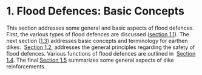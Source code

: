 # 1. Flood Defences: Basic Concepts

This section addresses some general and basic aspects of flood defences. First, the various types of flood defences are discussed ([section 1.1](sec-types-of-flood-defences)). The next section ([1.3](sec-dikes-basic-tecnhical-aspects)) addresses basic concepts and terminology for earthen dikes.  [Section 1.2 ]((sec-safety-general-principles)) addresses the general principles regarding the safety of flood defences. Various functions of flood defences are outlined in  [Section 1.4](sec-function-of-flood-defences). The final  [Section 1.5]((sec-dikes-reinforcement)) summarizes some general aspects of dike reinforcements.